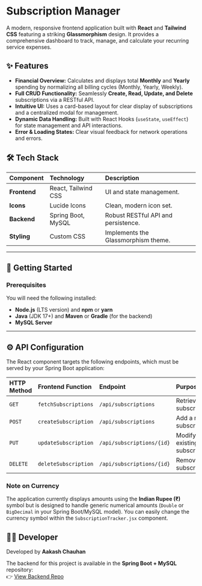 # Subscription Manager

A modern, responsive frontend application built with **React** and **Tailwind CSS** featuring a striking **Glassmorphism** design. It provides a comprehensive dashboard to track, manage, and calculate your recurring service expenses.

## ✨ Features

* **Financial Overview:** Calculates and displays total **Monthly** and **Yearly** spending by normalizing all billing cycles (Monthly, Yearly, Weekly).
* **Full CRUD Functionality:** Seamlessly **Create, Read, Update, and Delete** subscriptions via a RESTful API.
* **Intuitive UI:** Uses a card-based layout for clear display of subscriptions and a centralized modal for management.
* **Dynamic Data Handling:** Built with React Hooks (`useState`, `useEffect`) for state management and API interactions.
* **Error & Loading States:** Clear visual feedback for network operations and errors.

## 🛠️ Tech Stack

| Component | Technology | Description |
| :--- | :--- | :--- |
| **Frontend** | React, Tailwind CSS | UI and state management. |
| **Icons** | Lucide Icons | Clean, modern icon set. |
| **Backend** | Spring Boot, MySQL | Robust RESTful API and persistence. |
| **Styling** | Custom CSS | Implements the Glassmorphism theme. |

***

## 🚀 Getting Started

### Prerequisites

You will need the following installed:

* **Node.js** (LTS version) and **npm** or **yarn**
* **Java** (JDK 17+) and **Maven** or **Gradle** (for the backend)
* **MySQL Server**
***

## ⚙️ API Configuration

The React component targets the following endpoints, which must be served by your Spring Boot application:

| HTTP Method | Frontend Function | Endpoint | Purpose |
| :--- | :--- | :--- | :--- |
| `GET` | `fetchSubscriptions` | `/api/subscriptions` | Retrieve all subscriptions. |
| `POST` | `createSubscription` | `/api/subscriptions` | Add a new subscription. |
| `PUT` | `updateSubscription` | `/api/subscriptions/{id}` | Modify an existing subscription. |
| `DELETE` | `deleteSubscription` | `/api/subscriptions/{id}` | Remove a subscription. |

### Note on Currency

The application currently displays amounts using the **Indian Rupee (₹)** symbol but is designed to handle generic numerical amounts (`Double` or `BigDecimal` in your Spring Boot/MySQL model). You can easily change the currency symbol within the `SubscriptionTracker.jsx` component.

## 👨‍💻 Developer

Developed by **Aakash Chauhan**  

The backend for this project is available in the **Spring Boot + MySQL** repository:  
👉 [View Backend Repo](https://github.com/Aakashch-code/Subscription-Backend)
